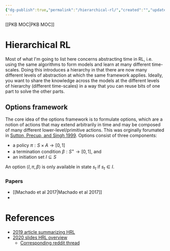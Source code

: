 ```yaml
---
{"dg-publish":true,"permalink":"/hierarchical-rl/","created":"","updated":""}
---
```


[[PKB MOC\|PKB MOC]]

# Hierarchical RL
Most of what I'm going to list here concerns abstracting time in RL, i.e. using the same algorithms to form models and learn at many different time-scales. Doing this introduces a hierarchy in that there are now many different levels of abstraction at which the same framework applies. Ideally, you want to share the knowledge across the models at the different levels of hierarchy (different time-scales) in a way that you can reuse bits of one part to solve the other parts.

## Options framework
The core idea of the options framework is to formulate options, which are a notion of actions that may extend arbitrarily in time and may be composed of many different lower-level/primitive actions. This was orginally forumated in [Sutton, Precup, and Singh 1999](https://people.cs.umass.edu/~barto/courses/cs687/Sutton-Precup-Singh-AIJ99.pdf). Options consist of three components:
- a policy $\pi: S\times A \rightarrow [0, 1]$
- a termination condition $\beta: S^+ \rightarrow [0, 1]$, and
- an initiation set $I \subseteq S$

An option $\langle I, \pi, \beta\rangle$ is only available in state $s_t$ if $s_t\in I$.

### Papers
- [[Machado et al 2017\|Machado et al 2017]]
- 

# References
- [2019 article summarizing HRL](https://thegradient.pub/the-promise-of-hierarchical-reinforcement-learning/)
- [2020 slides HRL overview](https://drive.google.com/file/d/14uR5pFKok8FwVsJfwlMi1izEo6ot9RxY/view)
	- [Corresponding reddit thread](https://www.reddit.com/r/reinforcementlearning/comments/f7w48f/state_of_the_art_in_hierarchical_reinforcement/)